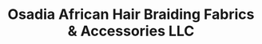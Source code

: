 ---
title: "Osadia African Hair Braiding Fabrics & Accessories LLC"
url: /bridgeport/osadia-african-hair-braiding-fabrics-und-accessories-llc/
shop: Kosmetik
---